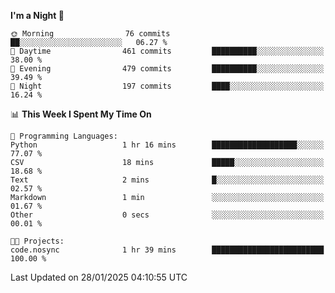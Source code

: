 <!--START_SECTION:waka-->
**I'm a Night 🦉** 

```text
🌞 Morning                76 commits          ██░░░░░░░░░░░░░░░░░░░░░░░   06.27 % 
🌆 Daytime                461 commits         ██████████░░░░░░░░░░░░░░░   38.00 % 
🌃 Evening                479 commits         ██████████░░░░░░░░░░░░░░░   39.49 % 
🌙 Night                  197 commits         ████░░░░░░░░░░░░░░░░░░░░░   16.24 % 
```


📊 **This Week I Spent My Time On** 

```text
💬 Programming Languages: 
Python                   1 hr 16 mins        ███████████████████░░░░░░   77.07 % 
CSV                      18 mins             █████░░░░░░░░░░░░░░░░░░░░   18.68 % 
Text                     2 mins              █░░░░░░░░░░░░░░░░░░░░░░░░   02.57 % 
Markdown                 1 min               ░░░░░░░░░░░░░░░░░░░░░░░░░   01.67 % 
Other                    0 secs              ░░░░░░░░░░░░░░░░░░░░░░░░░   00.01 % 

🐱‍💻 Projects: 
code.nosync              1 hr 39 mins        █████████████████████████   100.00 % 
```


 Last Updated on 28/01/2025 04:10:55 UTC
<!--END_SECTION:waka-->
